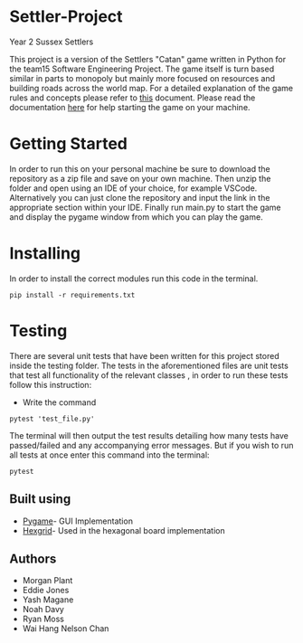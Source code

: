 # Settler-Project


Year 2 Sussex Settlers

This project is a version of the Settlers "Catan" game written in Python for the team15 Software Engineering Project. The game itself is turn based similar in parts to monopoly but mainly more focused on resources and building roads across the world map. For a detailed explanation of the game rules and concepts please refer to [this](https://www.catan.com/understand-catan/game-rules) document. Please read the documentation [here](https://settler-project.readthedocs.io/en/latest/) for help starting the game on your machine.
# Getting Started
In order to run this on your personal machine be sure to download the repository as a zip file and save on your own machine. Then unzip the folder and open using an IDE of your choice, for example VSCode. Alternatively you can just clone the repository and input the link in the appropriate section within your IDE. Finally run main.py to start the game and display the pygame window from which you can play the game.
# Installing
In order to install the correct modules run this code in the terminal.
```
pip install -r requirements.txt
```
# Testing
There are several unit tests that have been written for this project stored inside the testing folder. The tests in the aforementioned files are unit tests that test all functionality of the relevant classes , in order to run these tests follow this instruction:
-  Write the command 
```
pytest 'test_file.py'
```
The terminal will then output the test results detailing how many tests have passed/failed and any accompanying error messages. But if you wish to run all tests at once enter this command into the terminal:
```
pytest
```
## Built using
* [Pygame](https://pypi.org/project/pygame/)- GUI Implementation
* [Hexgrid](https://pypi.org/project/hexgrid/)- Used in the hexagonal board implementation

## Authors
* Morgan Plant
* Eddie Jones
* Yash Magane
* Noah Davy
* Ryan Moss
* Wai Hang Nelson Chan
